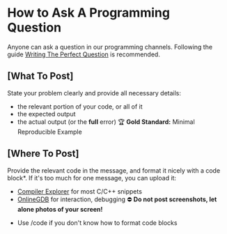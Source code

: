 # How to Ask A Programming Question

Anyone can ask a question in our programming channels.
Following the guide
[Writing The Perfect Question](https://codeblog.jonskeet.uk/2010/08/29/writing-the-perfect-question/)
is recommended.

## [What To Post]
State your problem clearly and provide all necessary details:
- the relevant portion of your code, or all of it
- the expected output
- the actual output (or the **full** error)
🏆 **Gold Standard:** Minimal Reproducible Example

## [Where To Post]
Provide the relevant code in the message, and format it nicely with a code block\*.
If it's too much for one message, you can upload it:
- [Compiler Explorer](https://godbolt.org/) for most C/C++ snippets
- [OnlineGDB](https://www.onlinegdb.com/) for interaction, debugging
⛔ **Do not post screenshots, let alone photos of your screen!**

<!-- footer -->
* Use /code if you don't know how to format code blocks

